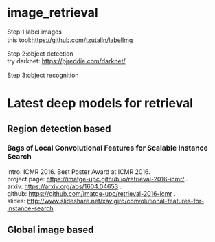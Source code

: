 # image_retrieval

Step 1:label images      
this tool:https://github.com/tzutalin/labelImg            　　　　
   
Step 2:object detection      
   try darknet: https://pjreddie.com/darknet/
   
Step 3:object recognition         　　　


# Latest deep models for retrieval

## Region detection based

### Bags of Local Convolutional Features for Scalable Instance Search

intro: ICMR 2016. Best Poster Award at ICMR 2016.   
project page: https://imatge-upc.github.io/retrieval-2016-icmr/ .  
arxiv: https://arxiv.org/abs/1604.04653 .  
github: https://github.com/imatge-upc/retrieval-2016-icmr .  
slides: http://www.slideshare.net/xavigiro/convolutional-features-for-instance-search .  


## Global image based
